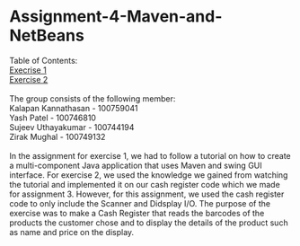 # Assignment-4-Maven-and-NetBeans

Table of Contents:<br/>
[Execrise 1](https://github.com/yash-patel268/Assignment-4-Maven-and-NetBeans/tree/master/Execrise%201/MyCompanyProject)  
[Exercise 2](https://github.com/yash-patel268/Assignment-4-Maven-and-NetBeans/tree/master/Execrise%202/sofe3650-assignment4)<br/><br/>
The group consists of the following member:  
Kalapan Kannathasan - 100759041  
Yash Patel - 100746810  
Sujeev Uthayakumar - 100744194  
Zirak Mughal - 100749132<br/><br/>
In the assignment for exercise 1, we had to follow a tutorial on how to create a multi-component Java application that uses Maven and swing GUI interface.
For exercise 2, we used the knowledge we gained from watching the tutorial and implemented it on our cash register code which we made for assignment 3. However, for this assignment, we used the cash register code to only include the Scanner and Didsplay I/O.
The purpose of the exercise was to make a Cash Register that reads the barcodes of the products the customer chose and to display the details of the product such as name and price on the display.
